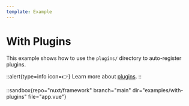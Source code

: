 ```yaml
---
template: Example
---
```


# With Plugins

This example shows how to use the `plugins/` directory to auto-register plugins.

::alert{type=info icon=👉}
Learn more about [plugins](/docs/directory-structure/plugins).
::

::sandbox{repo="nuxt/framework" branch="main" dir="examples/with-plugins" file="app.vue"}
